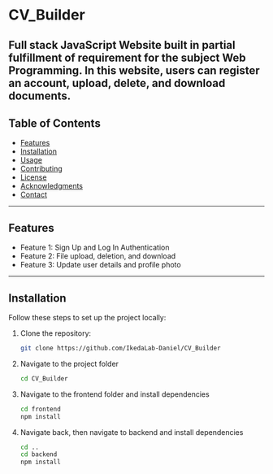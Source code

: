 # CV_Builder

Full stack JavaScript Website built in partial fulfillment of requirement for the subject Web Programming.
In this website, users can register an account, upload, delete, and download documents.
---

## Table of Contents
- [Features](#features)
- [Installation](#installation)
- [Usage](#usage)
- [Contributing](#contributing)
- [License](#license)
- [Acknowledgments](#acknowledgments)
- [Contact](#contact)

---

## Features

- Feature 1: Sign Up and Log In Authentication
- Feature 2: File upload, deletion, and download
- Feature 3: Update user details and profile photo

---

## Installation

Follow these steps to set up the project locally:

1. Clone the repository:
   ```bash
   git clone https://github.com/IkedaLab-Daniel/CV_Builder
    ```
2. Navigate to the project folder
    ```bash
    cd CV_Builder
    ```
3. Navigate to the frontend folder and install dependencies
    ```bash
    cd frontend
    npm install
    ```

4. Navigate back, then navigate to backend and install dependencies
    ```bash
    cd ..
    cd backend
    npm install
    ```


